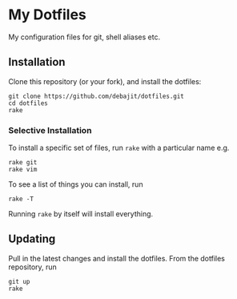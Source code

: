 My Dotfiles
==============================

My configuration files for git, shell aliases etc.

Installation
------------

Clone this repository (or your fork), and install the dotfiles:

    git clone https://github.com/debajit/dotfiles.git
    cd dotfiles
    rake

### Selective Installation

To install a specific set of files, run `rake` with a particular name e.g.

    rake git
    rake vim

To see a list of things you can install, run

    rake -T


Running `rake` by itself will install everything.


Updating
--------

Pull in the latest changes and install the dotfiles. From the dotfiles repository, run

    git up
    rake
